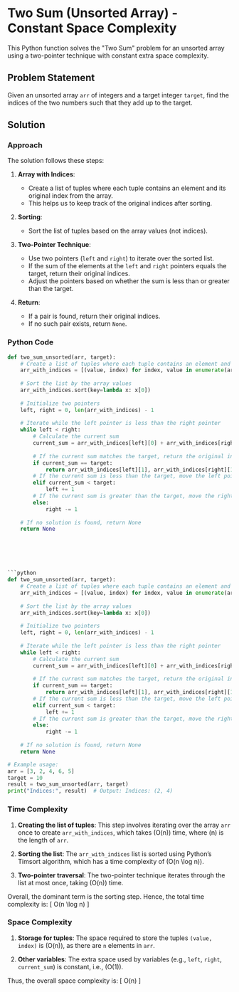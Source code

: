 





# Two Sum (Unsorted Array) - Constant Space Complexity

This Python function solves the "Two Sum" problem for an unsorted array using a two-pointer technique with constant extra space complexity.

## Problem Statement

Given an unsorted array `arr` of integers and a target integer `target`, find the indices of the two numbers such that they add up to the target.

## Solution

### Approach

The solution follows these steps:

1. **Array with Indices**: 
   - Create a list of tuples where each tuple contains an element and its original index from the array.
   - This helps us to keep track of the original indices after sorting.

2. **Sorting**: 
   - Sort the list of tuples based on the array values (not indices).

3. **Two-Pointer Technique**:
   - Use two pointers (`left` and `right`) to iterate over the sorted list.
   - If the sum of the elements at the `left` and `right` pointers equals the target, return their original indices.
   - Adjust the pointers based on whether the sum is less than or greater than the target.

4. **Return**:
   - If a pair is found, return their original indices.
   - If no such pair exists, return `None`.

### Python Code

```python
def two_sum_unsorted(arr, target):
    # Create a list of tuples where each tuple contains an element and its original index
    arr_with_indices = [(value, index) for index, value in enumerate(arr)]
    
    # Sort the list by the array values
    arr_with_indices.sort(key=lambda x: x[0])
    
    # Initialize two pointers
    left, right = 0, len(arr_with_indices) - 1
    
    # Iterate while the left pointer is less than the right pointer
    while left < right:
        # Calculate the current sum
        current_sum = arr_with_indices[left][0] + arr_with_indices[right][0]
        
        # If the current sum matches the target, return the original indices
        if current_sum == target:
            return arr_with_indices[left][1], arr_with_indices[right][1]
        # If the current sum is less than the target, move the left pointer to the right
        elif current_sum < target:
            left += 1
        # If the current sum is greater than the target, move the right pointer to the left
        else:
            right -= 1
    
    # If no solution is found, return None
    return None






```python
def two_sum_unsorted(arr, target):
    # Create a list of tuples where each tuple contains an element and its original index
    arr_with_indices = [(value, index) for index, value in enumerate(arr)]
    
    # Sort the list by the array values
    arr_with_indices.sort(key=lambda x: x[0])
    
    # Initialize two pointers
    left, right = 0, len(arr_with_indices) - 1
    
    # Iterate while the left pointer is less than the right pointer
    while left < right:
        # Calculate the current sum
        current_sum = arr_with_indices[left][0] + arr_with_indices[right][0]
        
        # If the current sum matches the target, return the original indices
        if current_sum == target:
            return arr_with_indices[left][1], arr_with_indices[right][1]
        # If the current sum is less than the target, move the left pointer to the right
        elif current_sum < target:
            left += 1
        # If the current sum is greater than the target, move the right pointer to the left
        else:
            right -= 1
    
    # If no solution is found, return None
    return None

# Example usage:
arr = [3, 2, 4, 6, 5]
target = 10
result = two_sum_unsorted(arr, target)
print("Indices:", result)  # Output: Indices: (2, 4)


```

### Time Complexity

1. **Creating the list of tuples**: This step involves iterating over the array `arr` once to create `arr_with_indices`, which takes \(O(n)\) time, where \(n\) is the length of `arr`.
   
2. **Sorting the list**: The `arr_with_indices` list is sorted using Python’s Timsort algorithm, which has a time complexity of \(O(n \log n)\).

3. **Two-pointer traversal**: The two-pointer technique iterates through the list at most once, taking \(O(n)\) time.

Overall, the dominant term is the sorting step. Hence, the total time complexity is:
\[ O(n \log n) \]

### Space Complexity

1. **Storage for tuples**: The space required to store the tuples `(value, index)` is \(O(n)\), as there are `n` elements in `arr`.

2. **Other variables**: The extra space used by variables (e.g., `left`, `right`, `current_sum`) is constant, i.e., \(O(1)\).

Thus, the overall space complexity is:
\[ O(n) \]
